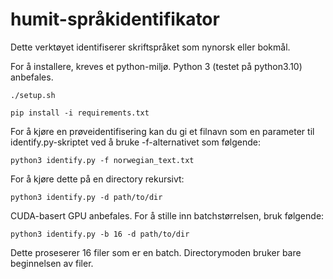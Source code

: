 # humit-språkidentifikator

Dette verktøyet identifiserer skriftspråket som nynorsk eller bokmål.

For å installere, kreves et python-miljø. Python 3 (testet på python3.10) anbefales.

    ./setup.sh

    pip install -i requirements.txt

For å kjøre en prøveidentifisering kan du gi et filnavn som en parameter til identify.py-skriptet ved å bruke -f-alternativet som følgende:

    python3 identify.py -f norwegian_text.txt

For å kjøre dette på en directory rekursivt:

    python3 identify.py -d path/to/dir

CUDA-basert GPU anbefales. For å stille inn batchstørrelsen, bruk følgende:

    python3 identify.py -b 16 -d path/to/dir 

Dette proseserer 16 filer som er en batch. Directorymoden bruker bare beginnelsen av filer.


